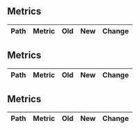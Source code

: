 ## Metrics
| Path   | Metric   | Old   | New   | Change   |
|--------|----------|-------|-------|----------|

## Metrics
| Path   | Metric   | Old   | New   | Change   |
|--------|----------|-------|-------|----------|

## Metrics
| Path   | Metric   | Old   | New   | Change   |
|--------|----------|-------|-------|----------|

